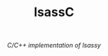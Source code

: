 <div align="center">
  <h1>lsassC</h1>
  <br/>
  <p><i>C/C++ implementation of lsassy</i></p>
  <br/>
</div>